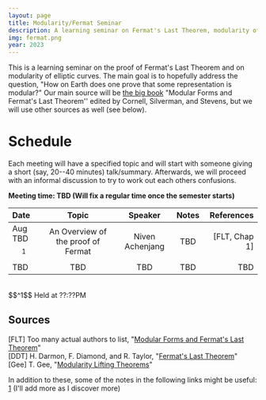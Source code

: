 ```yaml
---
layout: page
title: Modularity/Fermat Seminar
description: A learning seminar on Fermat's Last Theorem, modularity of (semistable) elliptic curves, and whatever other related topics come up.
img: fermat.png
year: 2023
---
```


This is a learning seminar on the proof of Fermat's Last Theorem and on modularity of elliptic curves. The main goal is to hopefully address the question, "How on Earth does one prove that some representation is modular?" Our main source will be [the big book](https://link.springer.com/book/10.1007/978-1-4612-1974-3) "Modular Forms and Fermat's Last Theorem'' edited by Cornell, Silverman, and Stevens, but we will use other sources as well (see below).

# Schedule 
Each meeting will have a specified topic and will start with someone giving a short (say, 20--40 minutes) talk/summary. Afterwards, we will proceed with an informal discussion to try to work out each others confusions.

<b>Meeting time: TBD (Will fix a regular time once the semester starts)</b>

|Date| Topic | Speaker| Notes | References
|:----| :----: | :----:| :----: | ----: |
| Aug TBD$$^1$$ | An Overview of the proof of Fermat | Niven Achenjang | TBD | [FLT, Chap 1]
| TBD | TBD | TBD | TBD | TBD

<br>
$$^1$$ Held at ??:??PM

## Sources

[FLT] Too many actual authors to list, "[Modular Forms and Fermat's Last Theorem](https://link.springer.com/book/10.1007/978-1-4612-1974-3)"
<br>
[DDT] H. Darmon, F. Diamond, and R. Taylor, "[Fermat's Last Theorem](https://www.math.mcgill.ca/darmon/pub/Articles/Expository/05.DDT/paper.pdf)"
<br>
[Gee] T. Gee, "[Modularity Lifting Theorems](https://arxiv.org/abs/2202.05818)"

In addition to these, some of the notes in the following links might be useful: [1](http://virtualmath1.stanford.edu/~conrad/modseminar/) 
(I'll add more as I discover more)
